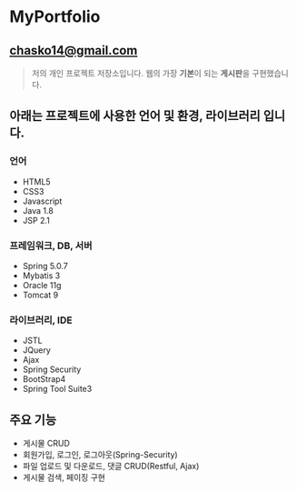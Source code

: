 # MyPortfolio


## chasko14@gmail.com
> 저의 개인 프로젝트 저장소입니다.
> 웹의 가장 **기본**이 되는 **게시판**을 구현했습니다.


## 아래는 프로젝트에 사용한 언어 및 환경, 라이브러리 입니다.


### 언어
<ul>
  <li>HTML5</li>
  <li>CSS3</li>
  <li>Javascript</li>
  <li>Java 1.8</li>
  <li>JSP 2.1</li>  
</ul>  


### 프레임워크, DB, 서버
<ul>
  <li>Spring 5.0.7</li>
  <li>Mybatis 3</li>
  <li>Oracle 11g</li>
  <li>Tomcat 9</li>
</ul>


### 라이브러리, IDE
<ul>
  <li>JSTL</li>
  <li>JQuery</li>
  <li>Ajax</li>
  <li>Spring Security</li>
  <li>BootStrap4</li>
  <li>Spring Tool Suite3</li>
</ul>


## 주요 기능
<ul>
  <li>게시물 CRUD</li>
  <li>회원가입, 로그인, 로그아웃(Spring-Security)</li>
  <li>파일 업로드 및 다운로드, 댓글 CRUD(Restful, Ajax)</li>
  <li>게시물 검색, 페이징 구현</li>
</ul>
